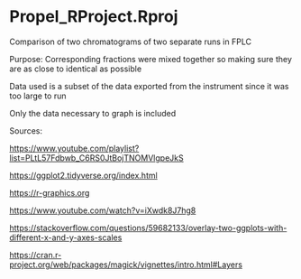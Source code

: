 # Propel_RProject.Rproj

Comparison of two chromatograms of two separate runs in FPLC

Purpose: Corresponding fractions were mixed together so making sure they are as close to identical as possible

Data used is a subset of the data exported from the instrument since it was too large to run

Only the data necessary to graph is included

Sources:

<https://www.youtube.com/playlist?list=PLtL57Fdbwb_C6RS0JtBojTNOMVlgpeJkS>

<https://ggplot2.tidyverse.org/index.html>

<https://r-graphics.org>

<https://www.youtube.com/watch?v=iXwdk8J7hg8>

<https://stackoverflow.com/questions/59682133/overlay-two-ggplots-with-different-x-and-y-axes-scales>

<https://cran.r-project.org/web/packages/magick/vignettes/intro.html#Layers>
